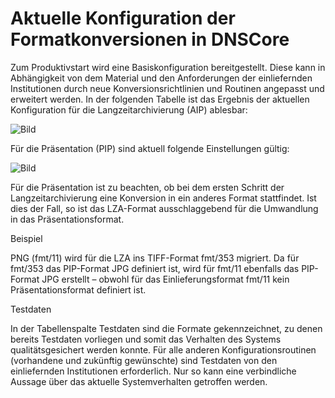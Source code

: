 # Aktuelle Konfiguration der Formatkonversionen in DNSCore
Zum Produktivstart wird eine Basiskonfiguration bereitgestellt. Diese kann in Abhängigkeit von dem Material und den Anforderungen der einliefernden Institutionen durch neue Konversionsrichtlinien und Routinen angepasst und erweitert werden.
In der folgenden Tabelle ist das Ergebnis der aktuellen Konfiguration für die Langzeitarchivierung (AIP) ablesbar:

![Bild](https://raw.githubusercontent.com/da-nrw/DNSCore/master/ContentBroker/src/main/markdown/current-conversation-LZA.jpg)

Für die Präsentation (PIP) sind aktuell folgende Einstellungen gültig:

![Bild](https://raw.githubusercontent.com/da-nrw/DNSCore/master/ContentBroker/src/main/markdown/current-conversation-presentation.jpg)

Für die Präsentation ist zu beachten, ob bei dem ersten Schritt der Langzeitarchivierung eine Konversion in ein anderes Format stattfindet. Ist dies der Fall, so ist das LZA-Format ausschlaggebend für die Umwandlung in das Präsentationsformat.

Beispiel

PNG (fmt/11) wird für die LZA ins TIFF-Format fmt/353 migriert. Da für fmt/353 das PIP-Format JPG definiert ist, wird für fmt/11 ebenfalls das  PIP-Format JPG erstellt – obwohl für das Einlieferungsformat fmt/11 kein Präsentationsformat definiert ist. 

Testdaten

In der Tabellenspalte Testdaten sind die Formate gekennzeichnet, zu denen bereits Testdaten vorliegen und somit das Verhalten des Systems qualitätsgesichert werden konnte. 
Für alle anderen Konfigurationsroutinen (vorhandene und zukünftig gewünschte) sind Testdaten von den einliefernden Institutionen erforderlich. Nur so kann eine verbindliche Aussage über das aktuelle Systemverhalten getroffen werden.
